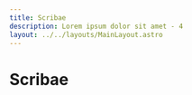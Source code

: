 ```yaml
---
title: Scribae
description: Lorem ipsum dolor sit amet - 4
layout: ../../layouts/MainLayout.astro
---
```


# Scribae
